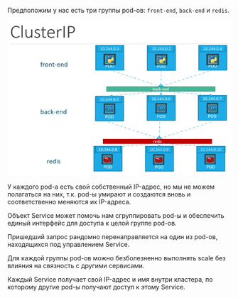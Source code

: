 Предположим у нас есть три группы pod-ов: `front-end`, `back-end` и `redis`.

<img src="image.png" width="600" height="350"><br>

У каждого pod-а есть свой собственный IP-адрес, но мы не можем полагаться на них, т.к. pod-ы умирают и создаются вновь и соответственно меняются их IP-адреса.

Объект Service может помочь нам сгруппировать pod-ы и обеспечить единый интерфейс для доступа к целой группе pod-ов.

Пришедший запрос рандомно перенаправляется на один из pod-ов, находящихся под управлением Service.

Для каждой группы pod-ов можно безболезненно выполнять scale без влияния на связность с другими сервисами.

Каждый Service получает свой IP-адрес и имя внутри кластера, по которому другие pod-ы получают доступ к этому Service.